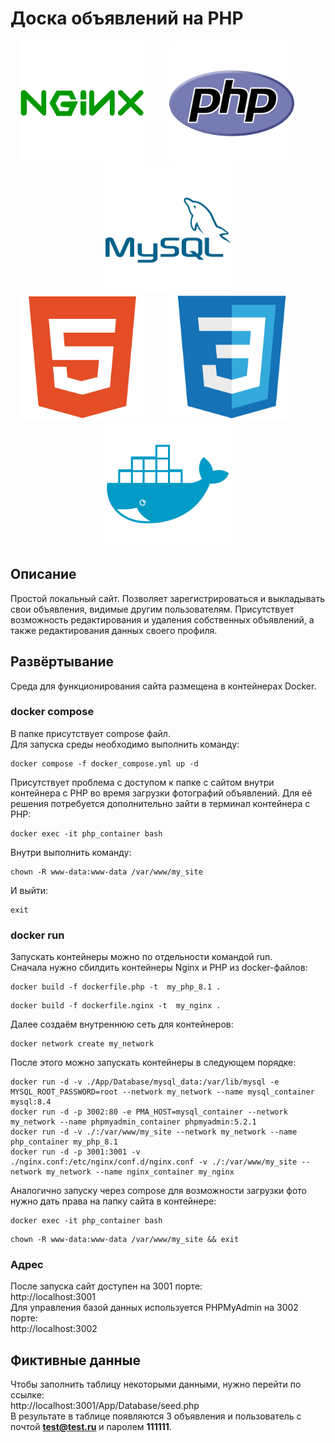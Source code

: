 # Доска объявлений на PHP

<p align="center">
  <img src="https://github.com/devicons/devicon/blob/6910f0503efdd315c8f9b858234310c06e04d9c0/icons/nginx/nginx-original.svg#L1" title="NGINX" alt="NGINX" width="200" height="200">
  &nbsp&nbsp&nbsp&nbsp&nbsp&nbsp&nbsp&nbsp
  <img src="https://github.com/devicons/devicon/blob/6910f0503efdd315c8f9b858234310c06e04d9c0/icons/php/php-original.svg?plain=1" title="PHP" alt="PHP" width="200" height="200">
  &nbsp&nbsp&nbsp&nbsp&nbsp&nbsp&nbsp&nbsp
  <img src="https://github.com/devicons/devicon/blob/6910f0503efdd315c8f9b858234310c06e04d9c0/icons/mysql/mysql-plain-wordmark.svg?plain=1" title="MYSQL" width="200" height="200"><br>
  <img src="https://github.com/devicons/devicon/blob/6910f0503efdd315c8f9b858234310c06e04d9c0/icons/html5/html5-plain.svg?plain=1" title="HTML" alt="HTML" width="200" height="200">
  &nbsp&nbsp&nbsp&nbsp&nbsp&nbsp&nbsp&nbsp
  <img src="https://github.com/devicons/devicon/blob/6910f0503efdd315c8f9b858234310c06e04d9c0/icons/css3/css3-original.svg" title="CSS" alt="CSS" width="200" height="200">
  &nbsp&nbsp&nbsp&nbsp&nbsp&nbsp&nbsp&nbsp
  <img src="https://github.com/devicons/devicon/blob/6910f0503efdd315c8f9b858234310c06e04d9c0/icons/docker/docker-plain.svg?plain=1" title="DOCKER" alt="DOCKER" width="200" height="200">
</p>



## Описание
Простой локальный сайт. Позволяет зарегистрироваться и выкладывать свои объявления, видимые другим пользователям. Присутствует возможность редактирования и удаления собственных объявлений, а также редактирования данных своего профиля.
## Развёртывание
Среда для функционирования сайта размещена в контейнерах Docker.
### docker compose
В папке присутствует compose файл.<br>
Для запуска среды необходимо выполнить команду:
```
docker compose -f docker_compose.yml up -d
```
Присутствует проблема с доступом к папке с сайтом внутри контейнера с PHP во время загрузки фотографий объявлений. Для её решения потребуется дополнительно зайти в терминал контейнера с PHP:
```
docker exec -it php_container bash
```
Внутри выполнить команду:
```
chown -R www-data:www-data /var/www/my_site
```
И выйти:
```
exit
```
### docker run
Запускать контейнеры можно по отдельности командой run.<br>
Сначала нужно сбилдить контейнеры Nginx и PHP из docker-файлов:
```
docker build -f dockerfile.php -t  my_php_8.1 .
```
```
docker build -f dockerfile.nginx -t  my_nginx .
```
Далее создаём внутреннюю сеть для контейнеров:
```
docker network create my_network
```
После этого можно запускать контейнеры в следующем порядке:
```
docker run -d -v ./App/Database/mysql_data:/var/lib/mysql -e MYSQL_ROOT_PASSWORD=root --network my_network --name mysql_container mysql:8.4
docker run -d -p 3002:80 -e PMA_HOST=mysql_container --network my_network --name phpmyadmin_container phpmyadmin:5.2.1
docker run -d -v ./:/var/www/my_site --network my_network --name php_container my_php_8.1
docker run -d -p 3001:3001 -v ./nginx.conf:/etc/nginx/conf.d/nginx.conf -v ./:/var/www/my_site --network my_network --name nginx_container my_nginx
```
Аналогично запуску через compose для возможности загрузки фото нужно дать права на папку сайта в контейнере:
```
docker exec -it php_container bash
```
```
chown -R www-data:www-data /var/www/my_site && exit
```
### Адрес
После запуска сайт доступен на 3001 порте:<br>http://localhost:3001<br>
Для управления базой данных используется PHPMyAdmin на 3002 порте:<br>http://localhost:3002<br>
## Фиктивные данные
Чтобы заполнить таблицу некоторыми данными, нужно перейти по ссылке:<br>
http://localhost:3001/App/Database/seed.php<br>
В результате в таблице появляются 3 объявления и пользователь с почтой <b>test@test.ru</b> и паролем <b>111111</b>.
